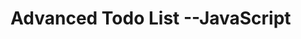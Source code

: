 <div class="markdown-heading" dir="auto"><h1 tabindex="-1" class="heading-element" dir="auto">Advanced Todo List --JavaScript</h1>
